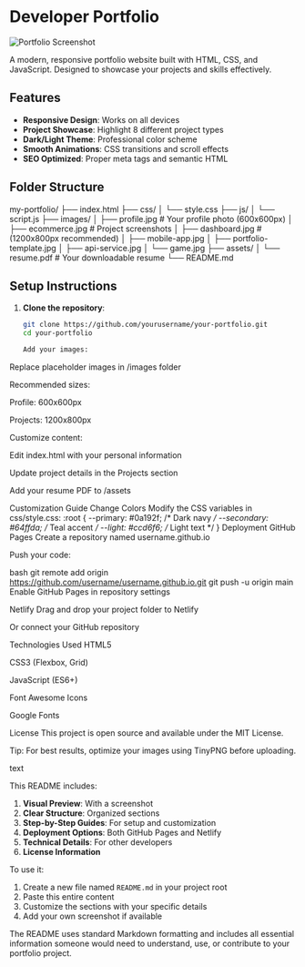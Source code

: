 # Developer Portfolio

![Portfolio Screenshot](https://images.unsplash.com/photo-1551288049-bebda4e38f71)

A modern, responsive portfolio website built with HTML, CSS, and JavaScript. Designed to showcase your projects and skills effectively.

## Features

- **Responsive Design**: Works on all devices
- **Project Showcase**: Highlight 8 different project types
- **Dark/Light Theme**: Professional color scheme
- **Smooth Animations**: CSS transitions and scroll effects
- **SEO Optimized**: Proper meta tags and semantic HTML

## Folder Structure


my-portfolio/
├── index.html
├── css/
│ └── style.css
├── js/
│ └── script.js
├── images/
│ ├── profile.jpg # Your profile photo (600x600px)
│ ├── ecommerce.jpg # Project screenshots
│ ├── dashboard.jpg # (1200x800px recommended)
│ ├── mobile-app.jpg
│ ├── portfolio-template.jpg
│ ├── api-service.jpg
│ └── game.jpg
├── assets/
│ └── resume.pdf # Your downloadable resume
└── README.md


## Setup Instructions

1. **Clone the repository**:
   ```bash
   git clone https://github.com/yourusername/your-portfolio.git
   cd your-portfolio

   Add your images:

Replace placeholder images in /images folder

Recommended sizes:

Profile: 600x600px

Projects: 1200x800px

Customize content:

Edit index.html with your personal information

Update project details in the Projects section

Add your resume PDF to /assets

Customization Guide
Change Colors
Modify the CSS variables in css/style.css:
:root {
    --primary: #0a192f;       /* Dark navy */
    --secondary: #64ffda;     /* Teal accent */
    --light: #ccd6f6;         /* Light text */
}
Deployment
GitHub Pages
Create a repository named username.github.io

Push your code:

bash
git remote add origin https://github.com/username/username.github.io.git
git push -u origin main
Enable GitHub Pages in repository settings

Netlify
Drag and drop your project folder to Netlify

Or connect your GitHub repository

Technologies Used
HTML5

CSS3 (Flexbox, Grid)

JavaScript (ES6+)

Font Awesome Icons

Google Fonts

License
This project is open source and available under the MIT License.

Tip: For best results, optimize your images using TinyPNG before uploading.

text

This README includes:

1. **Visual Preview**: With a screenshot
2. **Clear Structure**: Organized sections
3. **Step-by-Step Guides**: For setup and customization
4. **Deployment Options**: Both GitHub Pages and Netlify
5. **Technical Details**: For other developers
6. **License Information**

To use it:
1. Create a new file named `README.md` in your project root
2. Paste this entire content
3. Customize the sections with your specific details
4. Add your own screenshot if available

The README uses standard Markdown formatting and includes all essential information someone would need to understand, use, or contribute to your portfolio project.
